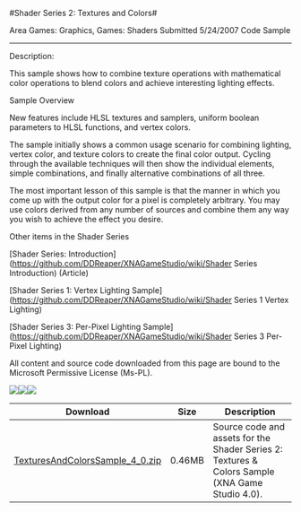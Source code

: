 #Shader Series 2: Textures and Colors#

Area
Games: Graphics, Games: Shaders
Submitted
5/24/2007
Code Sample

---

Description:

This sample shows how to combine texture operations with mathematical color operations to blend colors and achieve interesting lighting effects.

Sample Overview

New features include HLSL textures and samplers, uniform boolean parameters to HLSL functions, and vertex colors.

The sample initially shows a common usage scenario for combining lighting, vertex color, and texture colors to create the final color output. Cycling through the available techniques will then show the individual elements, simple combinations, and finally alternative combinations of all three.

The most important lesson of this sample is that the manner in which you come up with the output color for a pixel is completely arbitrary. You may use colors derived from any number of sources and combine them any way you wish to achieve the effect you desire.

Other items in the Shader Series

[Shader Series: Introduction](https://github.com/DDReaper/XNAGameStudio/wiki/Shader Series Introduction) (Article)

[Shader Series 1: Vertex Lighting Sample](https://github.com/DDReaper/XNAGameStudio/wiki/Shader Series 1 Vertex Lighting)

[Shader Series 3: Per-Pixel Lighting Sample](https://github.com/DDReaper/XNAGameStudio/wiki/Shader Series 3 Per-Pixel Lighting)



All content and source code downloaded from this page are bound to the Microsoft Permissive License (Ms-PL).

![](https://github.com/DDReaper/XNAGameStudio/blob/master/Images/XNA_TexturesAndColors_01_small.jpg)![](https://github.com/DDReaper/XNAGameStudio/blob/master/Images/XNA_TexturesAndColors_02_small.jpg)![](https://github.com/DDReaper/XNAGameStudio/blob/master/Images/XNA_TexturesAndColors_03_small.jpg)

		
Download | Size | Description
---|---|---|
[TexturesAndColorsSample_4_0.zip](https://github.com/DDReaper/XNAGameStudio/blob/master/Samples/TexturesAndColorsSample_4_0.zip?raw=true) | 0.46MB | Source code and assets for the Shader Series 2: Textures & Colors Sample (XNA Game Studio 4.0). 